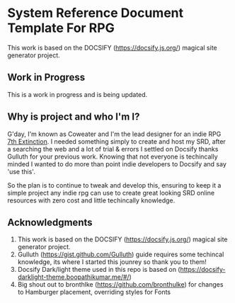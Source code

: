 # System Reference Document Template For RPG

This work is based on the DOCSIFY (https://docsify.js.org/) magical site generator project.

## Work in Progress

This is a work in progress and is being updated.

## Why is project and who I'm I?

G'day, I'm known as Coweater and I'm the lead designer for an indie RPG [7th Extinction](https:7thExtinctionrpg.com). I needed something simply to create and host my SRD, after a searching the web and a lot of trial & errors I settled on Docsify thanks Gulluth for your previous work. Knowing that not everyone is techincally minded I wanted to do more than point indie developers to Docsify and say 'use this'.

So the plan is to continue to tweak and develop this, ensuring to keep it a simple project any indie rpg can use to create great looking SRD online resources with zero cost and little techincally knowledge. 

## Acknowledgments 

1. This work is based on the DOCSIFY (https://docsify.js.org/) magical site generator project.
2. Gulluth (https://gist.github.com/Gulluth) guide requires some techincal knowledge, its where I started this jounrey so thank you to them!
3. Docsify Dark/light theme used in this repo is based on (https://docsify-darklight-theme.boopathikumar.me/#/)
4. Big shout out to bronthlke (https://github.com/bronthulke) for changes to Hamburger placement, overriding styles for Fonts



